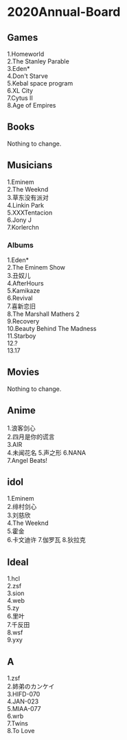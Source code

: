 # 2020Annual-Board

## Games
1.Homeworld  
2.The Stanley Parable  
3.Eden*  
4.Don't Starve  
5.Kebal space program  
6.XL City  
7.Cytus II  
8.Age of Empires  

## Books
Nothing to change.
 
## Musicians
1.Eminem  
2.The Weeknd  
3.草东没有派对  
4.Linkin Park  
5.XXXTentacion  
6.Jony J  
7.Korlerchn  

### Albums
1.Eden*  
2.The Eminem Show  
3.丑奴儿    
4.AfterHours  
5.Kamikaze  
6.Revival   
7.喜新恋旧  
8.The Marshall Mathers 2  
9.Recovery  
10.Beauty Behind The Madness   
11.Starboy  
12.?  
13.17  

## Movies
Nothing to change.

## Anime 
1.浪客剑心   
2.四月是你的谎言    
3.AIR  
4.未闻花名
5.声之形
6.NANA  
7.Angel Beats!

## idol
1.Eminem  
2.绯村剑心  
3.刘慈欣  
4.The Weeknd  
5.霍金  
6.卡文迪许
7.伽罗瓦
8.狄拉克

## Ideal
1.hcl  
2.zsf  
3.sion  
4.web  
5.zy  
6.里叶  
7.千反田  
8.wsf  
9.yxy  

## A
1.zsf  
2.姉弟のカンケイ  
3.HIFD-070  
4.JAN-023  
5.MIAA-077  
6.wrb  
7.Twins  
8.To Love  
